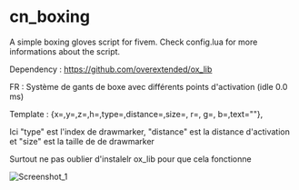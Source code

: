 # cn_boxing

A simple boxing gloves script for fivem.
Check config.lua for more informations about the script.

Dependency : https://github.com/overextended/ox_lib


FR : Système de gants de boxe avec différents points d'activation (idle 0.0 ms)

Template :
{x=,y=,z=,h=,type=,distance=,size=, r=, g=, b=,text=""},

Ici "type" est l'index de drawmarker, "distance" est la distance d'activation et "size" est la taille de de drawmarker

Surtout ne pas oublier d'instalelr ox_lib pour que cela fonctionne


![Screenshot_1](https://user-images.githubusercontent.com/92865037/193956787-7254f40a-ab90-4266-ac1d-e69aceddfb89.png)
